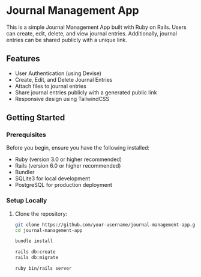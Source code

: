 # Journal Management App

This is a simple Journal Management App built with Ruby on Rails. Users can create, edit, delete, and view journal entries. Additionally, journal entries can be shared publicly with a unique link.

## Features

- User Authentication (using Devise)
- Create, Edit, and Delete Journal Entries
- Attach files to journal entries
- Share journal entries publicly with a generated public link
- Responsive design using TailwindCSS

## Getting Started

### Prerequisites

Before you begin, ensure you have the following installed:

- Ruby (version 3.0 or higher recommended)
- Rails (version 6.0 or higher recommended)
- Bundler
- SQLite3 for local development
- PostgreSQL for production deployment

### Setup Locally

1. Clone the repository:

   ```bash
   git clone https://github.com/your-username/journal-management-app.git
   cd journal-management-app
   ```
    ```bash
    bundle install
    ```
    ```bash
    rails db:create
    rails db:migrate
    ```

    ```bash
    ruby bin/rails server
    ```